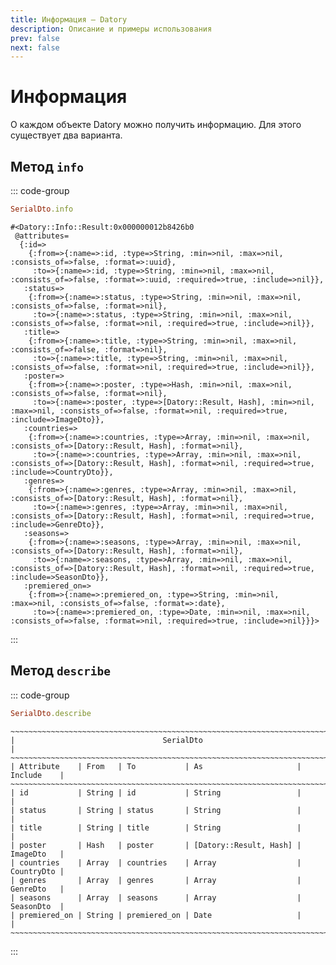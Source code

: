 ```yaml
---
title: Информация — Datory
description: Описание и примеры использования
prev: false
next: false
---
```


# Информация

О каждом объекте Datory можно получить информацию.
Для этого существует два варианта.

## Метод `info`

::: code-group

```ruby [Пример]
SerialDto.info
```

```text [Результат]
#<Datory::Info::Result:0x000000012b8426b0
 @attributes=
  {:id=>
    {:from=>{:name=>:id, :type=>String, :min=>nil, :max=>nil, :consists_of=>false, :format=>:uuid},
     :to=>{:name=>:id, :type=>String, :min=>nil, :max=>nil, :consists_of=>false, :format=>:uuid, :required=>true, :include=>nil}},
   :status=>
    {:from=>{:name=>:status, :type=>String, :min=>nil, :max=>nil, :consists_of=>false, :format=>nil},
     :to=>{:name=>:status, :type=>String, :min=>nil, :max=>nil, :consists_of=>false, :format=>nil, :required=>true, :include=>nil}},
   :title=>
    {:from=>{:name=>:title, :type=>String, :min=>nil, :max=>nil, :consists_of=>false, :format=>nil},
     :to=>{:name=>:title, :type=>String, :min=>nil, :max=>nil, :consists_of=>false, :format=>nil, :required=>true, :include=>nil}},
   :poster=>
    {:from=>{:name=>:poster, :type=>Hash, :min=>nil, :max=>nil, :consists_of=>false, :format=>nil},
     :to=>{:name=>:poster, :type=>[Datory::Result, Hash], :min=>nil, :max=>nil, :consists_of=>false, :format=>nil, :required=>true, :include=>ImageDto}},
   :countries=>
    {:from=>{:name=>:countries, :type=>Array, :min=>nil, :max=>nil, :consists_of=>[Datory::Result, Hash], :format=>nil},
     :to=>{:name=>:countries, :type=>Array, :min=>nil, :max=>nil, :consists_of=>[Datory::Result, Hash], :format=>nil, :required=>true, :include=>CountryDto}},
   :genres=>
    {:from=>{:name=>:genres, :type=>Array, :min=>nil, :max=>nil, :consists_of=>[Datory::Result, Hash], :format=>nil},
     :to=>{:name=>:genres, :type=>Array, :min=>nil, :max=>nil, :consists_of=>[Datory::Result, Hash], :format=>nil, :required=>true, :include=>GenreDto}},
   :seasons=>
    {:from=>{:name=>:seasons, :type=>Array, :min=>nil, :max=>nil, :consists_of=>[Datory::Result, Hash], :format=>nil},
     :to=>{:name=>:seasons, :type=>Array, :min=>nil, :max=>nil, :consists_of=>[Datory::Result, Hash], :format=>nil, :required=>true, :include=>SeasonDto}},
   :premiered_on=>
    {:from=>{:name=>:premiered_on, :type=>String, :min=>nil, :max=>nil, :consists_of=>false, :format=>:date},
     :to=>{:name=>:premiered_on, :type=>Date, :min=>nil, :max=>nil, :consists_of=>false, :format=>nil, :required=>true, :include=>nil}}}>
```

:::

## Метод `describe`

::: code-group

```ruby [Пример]
SerialDto.describe
```

```text [Результат]
~~~~~~~~~~~~~~~~~~~~~~~~~~~~~~~~~~~~~~~~~~~~~~~~~~~~~~~~~~~~~~~~~~~~~~~~~~~~~~
|                                 SerialDto                                  |
~~~~~~~~~~~~~~~~~~~~~~~~~~~~~~~~~~~~~~~~~~~~~~~~~~~~~~~~~~~~~~~~~~~~~~~~~~~~~~
| Attribute    | From   | To           | As                     | Include    |
~~~~~~~~~~~~~~~~~~~~~~~~~~~~~~~~~~~~~~~~~~~~~~~~~~~~~~~~~~~~~~~~~~~~~~~~~~~~~~
| id           | String | id           | String                 |            |
| status       | String | status       | String                 |            |
| title        | String | title        | String                 |            |
| poster       | Hash   | poster       | [Datory::Result, Hash] | ImageDto   |
| countries    | Array  | countries    | Array                  | CountryDto |
| genres       | Array  | genres       | Array                  | GenreDto   |
| seasons      | Array  | seasons      | Array                  | SeasonDto  |
| premiered_on | String | premiered_on | Date                   |            |
~~~~~~~~~~~~~~~~~~~~~~~~~~~~~~~~~~~~~~~~~~~~~~~~~~~~~~~~~~~~~~~~~~~~~~~~~~~~~~
```

:::
